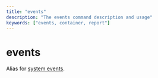 ```yaml
---
title: "events"
description: "The events command description and usage"
keywords: ["events, container, report"]
---
```


# events

Alias for [system events](system_events.md).
